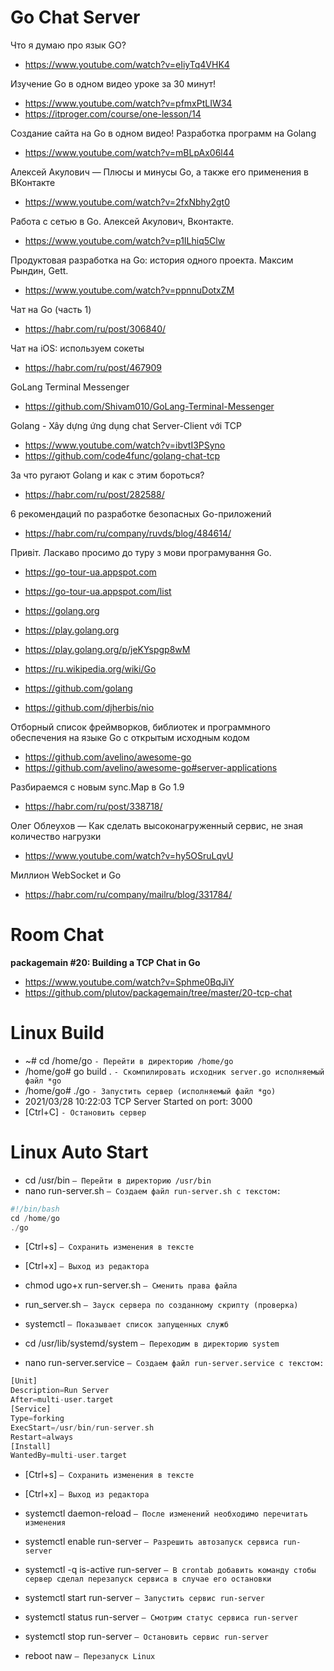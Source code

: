 # Go Chat Server

Что я думаю про язык GO?
- https://www.youtube.com/watch?v=eIiyTq4VHK4

Изучение Go в одном видео уроке за 30 минут!
- https://www.youtube.com/watch?v=pfmxPtLIW34
- https://itproger.com/course/one-lesson/14

Создание сайта на Go в одном видео! Разработка программ на Golang
- https://www.youtube.com/watch?v=mBLpAx06l44

Алексей Акулович — Плюсы и минусы Go, а также его применения в ВКонтакте
- https://www.youtube.com/watch?v=2fxNbhy2gt0

Работа с сетью в Go. Алексей Акулович, Вконтакте.
- https://www.youtube.com/watch?v=p1ILhiq5Clw

Продуктовая разработка на Go: история одного проекта. Максим Рындин, Gett.
- https://www.youtube.com/watch?v=ppnnuDotxZM

Чат на Go (часть 1)
- https://habr.com/ru/post/306840/

Чат на iOS: используем сокеты
- https://habr.com/ru/post/467909

GoLang Terminal Messenger
- https://github.com/Shivam010/GoLang-Terminal-Messenger

Golang - Xây dựng ứng dụng chat Server-Client với TCP
- https://www.youtube.com/watch?v=ibvtI3PSyno
- https://github.com/code4func/golang-chat-tcp

За что ругают Golang и как с этим бороться?
- https://habr.com/ru/post/282588/

6 рекомендаций по разработке безопасных Go-приложений
- https://habr.com/ru/company/ruvds/blog/484614/

Привіт. Ласкаво просимо до туру з мови програмування Go.
- https://go-tour-ua.appspot.com
- https://go-tour-ua.appspot.com/list

- https://golang.org
- https://play.golang.org
- https://play.golang.org/p/jeKYspgp8wM
- https://ru.wikipedia.org/wiki/Go
- https://github.com/golang
- https://github.com/djherbis/nio

Отборный список фреймворков, библиотек и программного обеспечения на языке Go с открытым исходным кодом
- https://github.com/avelino/awesome-go
- https://github.com/avelino/awesome-go#server-applications

Разбираемся с новым sync.Map в Go 1.9
- https://habr.com/ru/post/338718/

Олег Облеухов — Как сделать высоконагруженный сервис, не зная количество нагрузки
- https://www.youtube.com/watch?v=hy5OSruLqvU

Миллион WebSocket и Go
- https://habr.com/ru/company/mailru/blog/331784/

# Room Chat
**packagemain #20: Building a TCP Chat in Go**
- https://www.youtube.com/watch?v=Sphme0BqJiY
- https://github.com/plutov/packagemain/tree/master/20-tcp-chat

# Linux Build
- ~# cd /home/go        `- Перейти в директорию /home/go`
- /home/go# go build .  `- Скомпилировать исходник server.go исполняемый файл *go`
- /home/go# ./go        `- Запустить сервер (исполняемый файл *go)`
- 2021/03/28 10:22:03 TCP Server Started on port: 3000
- [Ctrl+C]              `- Остановить сервер`

# Linux Auto Start
- cd /usr/bin 		    `– Перейти в директорию /usr/bin`
- nano run-server.sh 	`– Создаем файл run-server.sh с текстом:`
```php
#!/bin/bash
cd /home/go
./go
```
- [Ctrl+s] 		`– Сохранить изменения в тексте`
- [Ctrl+x] 		`– Выход из редактора`

- chmod ugo+x run-server.sh 	`– Сменить права файла`
- run_server.sh			          `– Зауск сервера по созданному скрипту (проверка)`

- systemctl			              `– Показывает список запущенных служб`
- cd /usr/lib/systemd/system	`– Переходим в директорию system`
- nano run-server.service	    `– Создаем файл run-server.service с текстом:`
```php
[Unit]
Description=Run Server
After=multi-user.target
[Service]
Type=forking
ExecStart=/usr/bin/run-server.sh
Restart=always
[Install]
WantedBy=multi-user.target
```
- [Ctrl+s] 			`– Сохранить изменения в тексте`
- [Ctrl+x] 			`– Выход из редактора`

- systemctl daemon-reload	    `– После изменений необходимо перечитать изменения`
- systemctl enable run-server	`– Разрешить автозапуск сервиса run-server`
- systemctl -q is-active run-server	`– В crontab добавить команду стобы сервер сделал перезапуск сервиса в случае его остановки`
- systemctl start run-server		`– Запустить сервис run-server`
- systemctl status run-server		`– Cмотрим статус сервиса run-server`
- systemctl stop run-server		  `– Остановить сервис run-server`
- reboot naw				            `– Перезапуск Linux`
